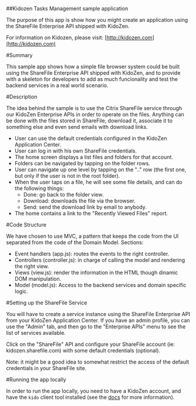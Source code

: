 ##Kidozen Tasks Management sample application

The purpose of this app is show how you might create an application using
the ShareFile Enterprise API shipped with KidoZen.

For information on Kidozen, please visit: [http://kidozen.com](http://kidozen.com)

#Summary

This sample app shows how a simple file browser system could be built using the
ShareFile Enterprise API shipped with KidoZen, and to provide with a skeleton for
developers to add as much funcionality and test the backend services in a
real world scenario.

#Description

The idea behind the sample is to use the Citrix ShareFile service through our
KidoZen Enterprise APIs in order to operate on the files. Anything can be done
with the files stored in ShareFile, download it, associate it to something else
and even send emails with download links.

- User can use the default credentials configured in the KidoZen Application
Center.
- User can log in with his own ShareFile credentials.
- The home screen displays a list files and folders for that account.
- Folders can be navigated by tapping on the folder rows.
- User can navigate up one level by tapping on the ".." row (the first one, but
only if the user is not in the root folder).
- When the user taps on a file, he will see some file details, and can do the
following things:
   * Done: go back to the folder view.
   * Download: downloads the file via the browser.
   * Send: send the download link by email to anybody.
- The home contains a link to the "Recently Viewed Files" report.

#Code Structure

We have chosen to use MVC, a pattern that keeps the code from the UI separated
from the code of the Domain Model.
Sections:

- Event handlers (app.js): routes the events to the right controller.
- Controllers (controller.js): in charge of calling the model and rendering the right view.
- Views (view.js): render the information in the HTML though dinamic DOM manipulation.
- Model (model.js): Access to the backend services and domain specific logic.

#Setting up the ShareFile Service

You will have to create a service instance using the ShareFile Enterprise API
from your KidoZen Application Center. If you have an admin profile, you can use
the "Admin" tab, and then go to the "Enterprise APIs" menu to see the list of
services available.

Click on the "ShareFile" API and configure your ShareFile account (ie:
kidozen.sharefile.com) with some default credentials (optional).

Note: it might be a good idea to somewhat restrict the access of the default
credentials in your ShareFile site.

#Running the app locally

In order to run the app locally, you need to have a KidoZen account, and have
the `kido` client tool installed (see the [docs](http://docs.kidozen.com/sdks/javascript/)
for more information).